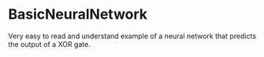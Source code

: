 # BasicNeuralNetwork
Very easy to read and understand example of a neural network that predicts the output of a XOR gate.
